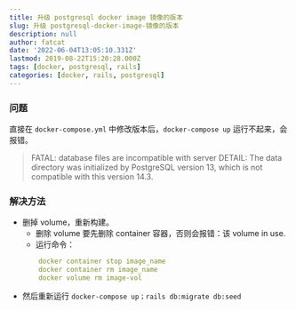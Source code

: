 ```yaml
---
title: 升级 postgresql docker image 镜像的版本
slug: 升级 postgresql-docker-image-镜像的版本
description: null
author: fatcat
date: '2022-06-04T13:05:10.331Z'
lastmod: 2019-08-22T15:20:28.000Z
tags: [docker, postgresql, rails]
categories: [docker, rails, postgresql]
---
```


### 问题
  直接在 `docker-compose.yml` 中修改版本后，`docker-compose up` 运行不起来，会报错。

> 	FATAL: database files are incompatible with server
   	DETAIL: The data directory was initialized by PostgreSQL version 13, which is not compatible with this version 14.3.

### 解决方法
  - 删掉 volume，重新构建。
	- 删除 volume 要先删除 container 容器，否则会报错：该 volume in use.
	- 运行命令：
    ```yaml   
        docker container stop image_name
        docker container rm image_name
        docker volume rm image-vol
    ```
- 然后重新运行 `docker-compose up；rails db:migrate db:seed`